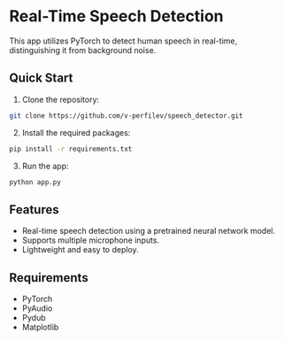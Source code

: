 # Real-Time Speech Detection

This app utilizes PyTorch to detect human speech in real-time, distinguishing it from background noise.

## Quick Start

1. Clone the repository:
```bash
git clone https://github.com/v-perfilev/speech_detector.git
```

2. Install the required packages:
```bash
pip install -r requirements.txt
```

3. Run the app:
```bash
python app.py
```

## Features

- Real-time speech detection using a pretrained neural network model.
- Supports multiple microphone inputs.
- Lightweight and easy to deploy.

## Requirements

- PyTorch
- PyAudio
- Pydub
- Matplotlib
